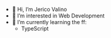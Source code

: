 - 👋 Hi, I’m Jerico Valino
- 👀 I’m interested in Web Development
- 🌱 I’m currently learning the ff:
  - TypeScript
